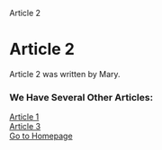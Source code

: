 Article 2

Article 2
=========

  

Article 2 was written by Mary.

  

### We Have Several Other Articles:

  
[Article 1](article1.html)  
[Article 3](article3.html)  
[Go to Homepage](index.html)